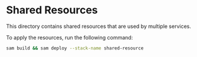 # Shared Resources

This directory contains shared resources that are used by multiple services.

To apply the resources, run the following command:

```bash
sam build && sam deploy --stack-name shared-resource
```
